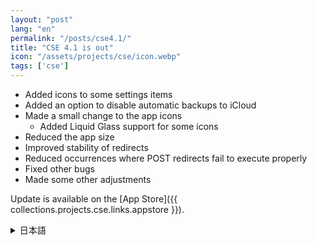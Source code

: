 ```yaml
---
layout: "post"
lang: "en"
permalink: "/posts/cse4.1/"
title: "CSE 4.1 is out"
icon: "/assets/projects/cse/icon.webp"
tags: ['cse']
---
```


- Added icons to some settings items
- Added an option to disable automatic backups to iCloud
- Made a small change to the app icons
  - Added Liquid Glass support for some icons
- Reduced the app size
- Improved stability of redirects
- Reduced occurrences where POST redirects fail to execute properly
- Fixed other bugs
- Made some other adjustments

Update is available on the [App Store]({{ collections.projects.cse.links.appstore }}).

<details lang="ja">
<summary>日本語</summary>

- 一部の設定項目にアイコンを追加しました
- iCloudへの自動バックアップを無効にできる設定を追加しました
- アイコンに少し変更を加えました
  - 一部のアイコンを追加でLiquid Glassに対応させました
- アプリのサイズを削減しました
- リダイレクトが以前より安定するように調整しました
- POSTリダイレクトが正しく行われなくなることが少なくなるように調整をしました
- その他いくつかのバグを修正しました
- その他いくつかの調整を行いました

</details>
